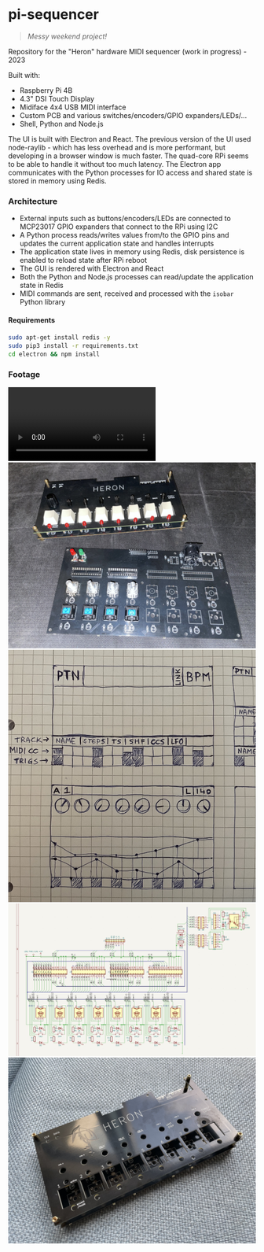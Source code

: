 # pi-sequencer

> _Messy weekend project!_

Repository for the "Heron" hardware MIDI sequencer (work in progress) - 2023  

Built with:
- Raspberry Pi 4B
- 4.3" DSI Touch Display
- Midiface 4x4 USB MIDI interface
- Custom PCB and various switches/encoders/GPIO expanders/LEDs/...
- Shell, Python and Node.js

The UI is built with Electron and React. The previous version of the UI used node-raylib - which has less overhead and is more performant, but developing in a browser window is much faster. The quad-core RPi seems to be able to handle it without too much latency. The Electron app communicates with the Python processes for IO access and shared state is stored in memory using Redis.

### Architecture
- External inputs such as buttons/encoders/LEDs are connected to MCP23017 GPIO expanders that connect to the RPi using I2C
- A Python process reads/writes values from/to the GPIO pins and updates the current application state and handles interrupts
- The application state lives in memory using Redis, disk persistence is enabled to reload state after RPi reboot
- The GUI is rendered with Electron and React
- Both the Python and Node.js processes can read/update the application state in Redis
- MIDI commands are sent, received and processed with the `isobar` Python library

#### Requirements
```sh
sudo apt-get install redis -y
sudo pip3 install -r requirements.txt
cd electron && npm install
```

### Footage

![gui](assets/gui.mov)
![heron](assets/heron1.jpg)
![sketch](assets/sketch.jpg)
![pcb](assets/pcb.jpg)
![heron](assets/heron0.jpg)
